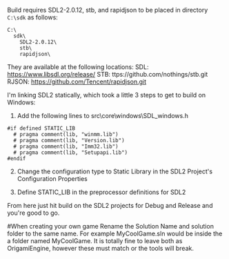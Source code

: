 Build requires SDL2-2.0.12, stb, and rapidjson to be placed in directory `C:\sdk` as follows:

```
C:\
  sdk\
    SDL2-2.0.12\
    stb\
    rapidjson\
```

They are available at the following locations:
SDL:   https://www.libsdl.org/release/
STB:   ttps://github.com/nothings/stb.git
RJSON: https://github.com/Tencent/rapidjson.git


I'm linking SDL2 statically, which took a little 3 steps to get to build on Windows:

1. Add the following lines to src\core\windows\SDL_windows.h


```
#if defined STATIC_LIB
  # pragma comment(lib, "winmm.lib")
  # pragma comment(lib, "Version.lib")
  # pragma comment(lib, "Imm32.lib")
  # pragma comment(lib, "Setupapi.lib")
#endif
```

2. Change the configuration type to Static Library in the SDL2 Project's Configuration Properties

3. Define STATIC_LIB in the preprocessor definitions for SDL2

From here just hit build on the SDL2 projects for Debug and Release and you're good to go.

#When creating your own game
Rename the Solution Name and solution folder to the same name. For example MyCoolGame.sln would be inside the a folder named MyCoolGame. It is totally fine to leave both as OrigamiEngine, however these must match or the tools will break.